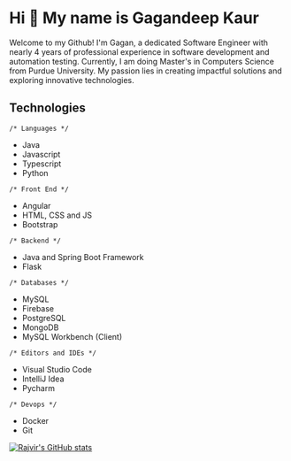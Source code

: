 Hi 👋 My name is Gagandeep Kaur 
==============================

Welcome to my Github! I'm Gagan, a dedicated Software Engineer with nearly 4 years of professional experience in software development and automation testing. Currently, I am doing Master's in Computers Science from Purdue University. My passion lies in creating impactful solutions and exploring innovative technologies. 

## Technologies
```/* Languages */```
- Java
- Javascript
- Typescript
- Python

```/* Front End */```
- Angular
- HTML, CSS and JS
- Bootstrap

```/* Backend */ ```
- Java and Spring Boot Framework
- Flask

```/* Databases */```
- MySQL
- Firebase
- PostgreSQL
- MongoDB
- MySQL Workbench (Client)

```/* Editors and IDEs */```
- Visual Studio Code
- IntelliJ Idea
- Pycharm

```/* Devops */ ```
- Docker
- Git

[![Rajvir's GitHub stats](https://github-readme-stats.vercel.app/api?username=Rajvir01)](https://github.com/anuraghazra/github-readme-stats)
